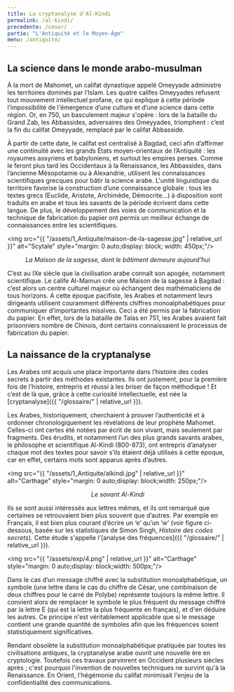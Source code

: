 ```yaml
---
title: La cryptanalyse d'Al-Kindi
permalink: /al-kindi/
precedente: /cesar/
partie: "L'Antiquité et le Moyen-Âge"
menu: /antiquite/
---
```


## La science dans le monde arabo-musulman

À la mort de Mahomet, un califat dynastique appelé Omeyyade administre les territoires dominés par l’Islam. Les quatre califes Omeyyades refusent tout mouvement intellectuel profane, ce qui explique à cette période l’impossibilité de l'émergence d’une culture et d’une science dans cette région. Or, en 750, un basculement majeur s'opère : lors de la bataille du Grand Zab, les Abbassides, adversaires des Omeyyades, triomphent : c’est la fin du califat Omeyyade, remplacé par le califat Abbasside.

À partir de cette date, le califat est centralisé à Bagdad, ceci afin d’affirmer une continuité avec les grands États moyen-orientaux de l’Antiquité : les royaumes assyriens et babyloniens, et surtout les empires perses. Comme le feront plus tard les Occidentaux à la Renaissance, les Abbassides, dans l’ancienne Mésopotamie ou à Alexandrie, utilisent les connaissances scientifiques grecques pour bâtir la science arabe. L'unité linguistique du territoire favorise la construction d’une connaissance globale : tous les textes grecs (Euclide, Aristote, Archimède, Démocrite…) à disposition sont traduits en arabe et tous les savants de la période écrivent dans cette langue. De plus, le développement des voies de communication et la technique de fabrication du papier ont permis un meilleur échange de connaissances entre les scientifiques.

<img src="{{ "/assets/1_Antiquite/maison-de-la-sagesse.jpg" | relative_url }}" alt="Scytale" style="margin: 0 auto;display: block; width: 450px;"/>
<p align="center"> <em>La Maison de la sagesse, dont le bâtiment demeure aujourd'hui</em> </p>

C’est au IXe siècle que la civilisation arabe connaît son apogée, notamment scientifique.
Le calife Al-Mamun crée une Maison de la sagesse à Bagdad : c’est alors un centre culturel majeur où échangent des mathématiciens de tous horizons.
A cette époque pacifiste, les Arabes et notamment leurs dirigeants utilisent couramment différents chiffres monoalphabétiques pour communiquer d’importantes missives. Ceci a été permis par la fabrication du papier. En effet, lors de la bataille de Talas en 751, les Arabes avaient fait prisonniers nombre de Chinois, dont certains connaissaient le processus de fabrication du papier.

## La naissance de la cryptanalyse 

Les Arabes ont acquis une place  importante dans l’histoire des codes secrets à partir des méthodes existantes. Ils ont justement, pour la première fois de l’histoire, entrepris et réussi à les briser de façon méthodique ! Et c’est de là que, grâce à cette curiosité intellectuelle, est née la [cryptanalyse]({{ "/glossaire/" | relative_url }}).

Les Arabes, historiquement, cherchaient à prouver l’authenticité et à ordonner chronologiquement les révélations de leur prophète Mahomet. Celles-ci ont certes été notées par écrit de son vivant, mais seulement par fragments. Des érudits, et notamment l’un des plus grands savants arabes, le philosophe et scientifique Al-Kindi (800-873), ont entrepris d’analyser chaque mot des textes pour savoir s’ils étaient déjà utilisés à cette époque, car en effet, certains mots sont apparus après d’autres.

<img src="{{ "/assets/1_Antiquite/alkindi.jpg" | relative_url }}" alt="Carthage" style="margin: 0 auto;display: block;width: 250px;"/>
<p align="center"> <em>Le savant Al-Kindi</em> </p>

Ils se sont aussi intéressés aux lettres mêmes, et ils ont remarqué que certaines se retrouvaient bien plus souvent que d’autres. Par exemple en Français, il est bien plus courant d’écrire un ‘e’ qu’un ‘w’ (voir figure ci-dessous, basée sur les statistiques de Simon Singh, *Histoire des codes secrets*). Cette étude s'appelle l'[analyse des fréquences]({{ "/glossaire/" | relative_url }}).

<img src="{{ "/assets/exp/4.png" | relative_url }}" alt="Carthage" style="margin: 0 auto;display: block;width: 500px;"/>

Dans le cas d’un message chiffré avec la substitution monoalphabétique, un symbole (une lettre dans le cas du chiffre de César, une combinaison de deux chiffres pour le carré de Polybe) représente toujours la même lettre. Il convient alors de remplacer le symbole le plus fréquent du message chiffré par la lettre E (qui est la lettre la plus fréquente en français), et d'en déduire les autres. Ce principe n'est véritablement applicable que si le message contient une grande quantité de symboles afin que les fréquences soient statistiquement significatives.

Rendant obsolète la substitution monoalphabétique pratiquée par toutes les civilisations antiques, la cryptanalyse arabe ouvrit une nouvelle ère en cryptologie. Toutefois ces travaux parvinrent en Occident plusieurs siècles après ; c'est pourquoi l'invention de nouvelles techniques ne survint qu'à la Renaissance. En Orient, l'hégémonie du califat minimisait l'enjeu de la confidentialité des communications.
